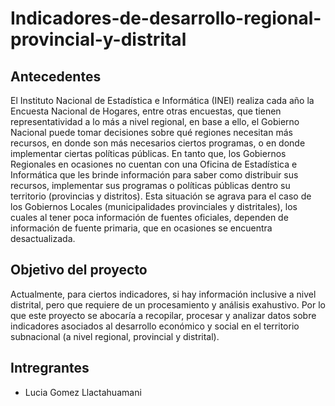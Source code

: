 # Indicadores-de-desarrollo-regional-provincial-y-distrital

## Antecedentes

El Instituto Nacional de Estadística e Informática (INEI) realiza cada año la Encuesta Nacional de Hogares, entre otras encuestas, que tienen representatividad a lo más a nivel regional, en base a ello, el Gobierno Nacional puede tomar decisiones sobre qué regiones necesitan más recursos, en donde son más necesarios ciertos programas, o en donde implementar ciertas políticas públicas. En tanto que, los Gobiernos Regionales en ocasiones no cuentan con una Oficina de Estadística e Informática que les brinde información para saber como distribuir sus recursos, implementar sus programas o políticas públicas dentro su territorio (provincias y distritos). Esta situación se agrava para el caso de los Gobiernos Locales (municipalidades provinciales y distritales), los cuales al tener poca información de fuentes oficiales, dependen de información de fuente primaria, que en ocasiones se encuentra desactualizada. 

## Objetivo del proyecto

Actualmente, para ciertos indicadores, si hay información inclusive a nivel distrital, pero que requiere de un procesamiento y análisis exahustivo. Por lo que este proyecto se abocaría a recopilar, procesar y analizar datos sobre indicadores asociados al desarrollo económico y social en el territorio subnacional (a nivel regional, provincial y distrital).

## Intregrantes

- Lucia Gomez Llactahuamani
